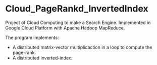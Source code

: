 # Cloud_PageRankd_InvertedIndex

Project of Cloud Computing to make a Search Engine.
Implemented in Google Cloud Platform with Apache Hadoop MapReduce.

The program implements:
- A distributed matrix-vector multiplicaction in a loop to compute the page-rank.
- A distributed inverted-index.
